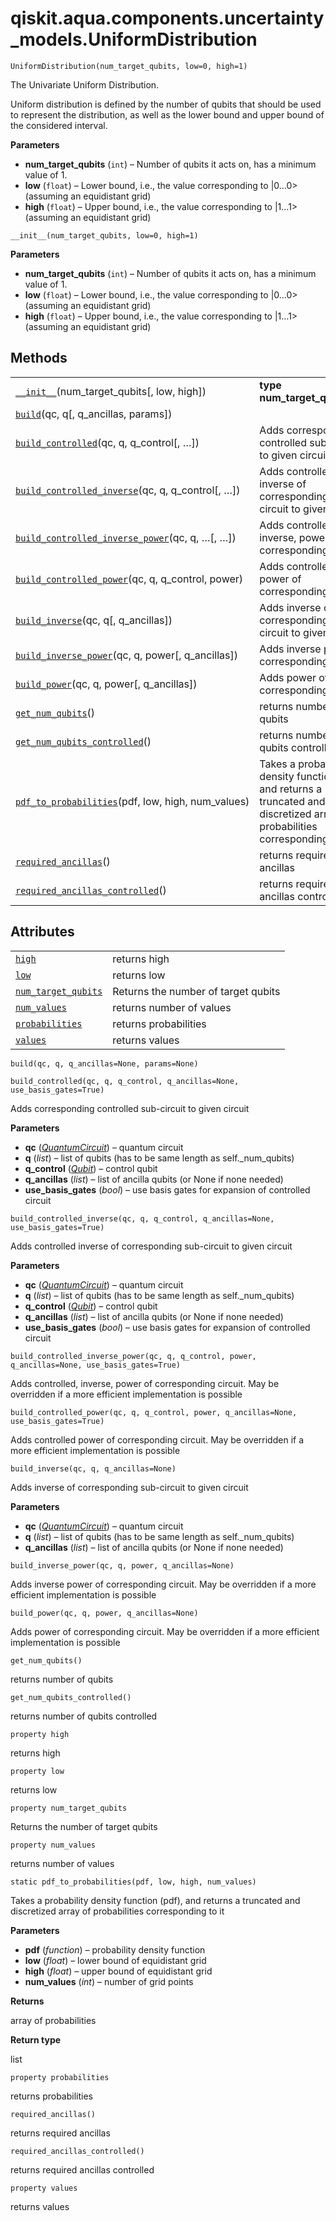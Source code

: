 # qiskit.aqua.components.uncertainty\_models.UniformDistribution

<span id="undefined" />

`UniformDistribution(num_target_qubits, low=0, high=1)`

The Univariate Uniform Distribution.

Uniform distribution is defined by the number of qubits that should be used to represent the distribution, as well as the lower bound and upper bound of the considered interval.

**Parameters**

*   **num\_target\_qubits** (`int`) – Number of qubits it acts on, has a minimum value of 1.
*   **low** (`float`) – Lower bound, i.e., the value corresponding to |0…0> (assuming an equidistant grid)
*   **high** (`float`) – Upper bound, i.e., the value corresponding to |1…1> (assuming an equidistant grid)

<span id="undefined" />

`__init__(num_target_qubits, low=0, high=1)`

**Parameters**

*   **num\_target\_qubits** (`int`) – Number of qubits it acts on, has a minimum value of 1.
*   **low** (`float`) – Lower bound, i.e., the value corresponding to |0…0> (assuming an equidistant grid)
*   **high** (`float`) – Upper bound, i.e., the value corresponding to |1…1> (assuming an equidistant grid)

## Methods

|                                                                                                                                                                                                                                                  |                                                                                                                                |
| ------------------------------------------------------------------------------------------------------------------------------------------------------------------------------------------------------------------------------------------------ | ------------------------------------------------------------------------------------------------------------------------------ |
| [`__init__`](#qiskit.aqua.components.uncertainty_models.UniformDistribution.__init__ "qiskit.aqua.components.uncertainty_models.UniformDistribution.__init__")(num\_target\_qubits\[, low, high])                                                | **type num\_target\_qubits**`int`                                                                                              |
| [`build`](#qiskit.aqua.components.uncertainty_models.UniformDistribution.build "qiskit.aqua.components.uncertainty_models.UniformDistribution.build")(qc, q\[, q\_ancillas, params])                                                             |                                                                                                                                |
| [`build_controlled`](#qiskit.aqua.components.uncertainty_models.UniformDistribution.build_controlled "qiskit.aqua.components.uncertainty_models.UniformDistribution.build_controlled")(qc, q, q\_control\[, …])                                  | Adds corresponding controlled sub-circuit to given circuit                                                                     |
| [`build_controlled_inverse`](#qiskit.aqua.components.uncertainty_models.UniformDistribution.build_controlled_inverse "qiskit.aqua.components.uncertainty_models.UniformDistribution.build_controlled_inverse")(qc, q, q\_control\[, …])          | Adds controlled inverse of corresponding sub-circuit to given circuit                                                          |
| [`build_controlled_inverse_power`](#qiskit.aqua.components.uncertainty_models.UniformDistribution.build_controlled_inverse_power "qiskit.aqua.components.uncertainty_models.UniformDistribution.build_controlled_inverse_power")(qc, q, …\[, …]) | Adds controlled, inverse, power of corresponding circuit.                                                                      |
| [`build_controlled_power`](#qiskit.aqua.components.uncertainty_models.UniformDistribution.build_controlled_power "qiskit.aqua.components.uncertainty_models.UniformDistribution.build_controlled_power")(qc, q, q\_control, power)               | Adds controlled power of corresponding circuit.                                                                                |
| [`build_inverse`](#qiskit.aqua.components.uncertainty_models.UniformDistribution.build_inverse "qiskit.aqua.components.uncertainty_models.UniformDistribution.build_inverse")(qc, q\[, q\_ancillas])                                             | Adds inverse of corresponding sub-circuit to given circuit                                                                     |
| [`build_inverse_power`](#qiskit.aqua.components.uncertainty_models.UniformDistribution.build_inverse_power "qiskit.aqua.components.uncertainty_models.UniformDistribution.build_inverse_power")(qc, q, power\[, q\_ancillas])                    | Adds inverse power of corresponding circuit.                                                                                   |
| [`build_power`](#qiskit.aqua.components.uncertainty_models.UniformDistribution.build_power "qiskit.aqua.components.uncertainty_models.UniformDistribution.build_power")(qc, q, power\[, q\_ancillas])                                            | Adds power of corresponding circuit.                                                                                           |
| [`get_num_qubits`](#qiskit.aqua.components.uncertainty_models.UniformDistribution.get_num_qubits "qiskit.aqua.components.uncertainty_models.UniformDistribution.get_num_qubits")()                                                               | returns number of qubits                                                                                                       |
| [`get_num_qubits_controlled`](#qiskit.aqua.components.uncertainty_models.UniformDistribution.get_num_qubits_controlled "qiskit.aqua.components.uncertainty_models.UniformDistribution.get_num_qubits_controlled")()                              | returns number of qubits controlled                                                                                            |
| [`pdf_to_probabilities`](#qiskit.aqua.components.uncertainty_models.UniformDistribution.pdf_to_probabilities "qiskit.aqua.components.uncertainty_models.UniformDistribution.pdf_to_probabilities")(pdf, low, high, num\_values)                  | Takes a probability density function (pdf), and returns a truncated and discretized array of probabilities corresponding to it |
| [`required_ancillas`](#qiskit.aqua.components.uncertainty_models.UniformDistribution.required_ancillas "qiskit.aqua.components.uncertainty_models.UniformDistribution.required_ancillas")()                                                      | returns required ancillas                                                                                                      |
| [`required_ancillas_controlled`](#qiskit.aqua.components.uncertainty_models.UniformDistribution.required_ancillas_controlled "qiskit.aqua.components.uncertainty_models.UniformDistribution.required_ancillas_controlled")()                     | returns required ancillas controlled                                                                                           |

## Attributes

|                                                                                                                                                                                           |                                     |
| ----------------------------------------------------------------------------------------------------------------------------------------------------------------------------------------- | ----------------------------------- |
| [`high`](#qiskit.aqua.components.uncertainty_models.UniformDistribution.high "qiskit.aqua.components.uncertainty_models.UniformDistribution.high")                                        | returns high                        |
| [`low`](#qiskit.aqua.components.uncertainty_models.UniformDistribution.low "qiskit.aqua.components.uncertainty_models.UniformDistribution.low")                                           | returns low                         |
| [`num_target_qubits`](#qiskit.aqua.components.uncertainty_models.UniformDistribution.num_target_qubits "qiskit.aqua.components.uncertainty_models.UniformDistribution.num_target_qubits") | Returns the number of target qubits |
| [`num_values`](#qiskit.aqua.components.uncertainty_models.UniformDistribution.num_values "qiskit.aqua.components.uncertainty_models.UniformDistribution.num_values")                      | returns number of values            |
| [`probabilities`](#qiskit.aqua.components.uncertainty_models.UniformDistribution.probabilities "qiskit.aqua.components.uncertainty_models.UniformDistribution.probabilities")             | returns probabilities               |
| [`values`](#qiskit.aqua.components.uncertainty_models.UniformDistribution.values "qiskit.aqua.components.uncertainty_models.UniformDistribution.values")                                  | returns values                      |

<span id="undefined" />

`build(qc, q, q_ancillas=None, params=None)`

<span id="undefined" />

`build_controlled(qc, q, q_control, q_ancillas=None, use_basis_gates=True)`

Adds corresponding controlled sub-circuit to given circuit

**Parameters**

*   **qc** ([*QuantumCircuit*](qiskit.circuit.QuantumCircuit#qiskit.circuit.QuantumCircuit "qiskit.circuit.QuantumCircuit")) – quantum circuit
*   **q** (*list*) – list of qubits (has to be same length as self.\_num\_qubits)
*   **q\_control** ([*Qubit*](qiskit.circuit.Qubit#qiskit.circuit.Qubit "qiskit.circuit.Qubit")) – control qubit
*   **q\_ancillas** (*list*) – list of ancilla qubits (or None if none needed)
*   **use\_basis\_gates** (*bool*) – use basis gates for expansion of controlled circuit

<span id="undefined" />

`build_controlled_inverse(qc, q, q_control, q_ancillas=None, use_basis_gates=True)`

Adds controlled inverse of corresponding sub-circuit to given circuit

**Parameters**

*   **qc** ([*QuantumCircuit*](qiskit.circuit.QuantumCircuit#qiskit.circuit.QuantumCircuit "qiskit.circuit.QuantumCircuit")) – quantum circuit
*   **q** (*list*) – list of qubits (has to be same length as self.\_num\_qubits)
*   **q\_control** ([*Qubit*](qiskit.circuit.Qubit#qiskit.circuit.Qubit "qiskit.circuit.Qubit")) – control qubit
*   **q\_ancillas** (*list*) – list of ancilla qubits (or None if none needed)
*   **use\_basis\_gates** (*bool*) – use basis gates for expansion of controlled circuit

<span id="undefined" />

`build_controlled_inverse_power(qc, q, q_control, power, q_ancillas=None, use_basis_gates=True)`

Adds controlled, inverse, power of corresponding circuit. May be overridden if a more efficient implementation is possible

<span id="undefined" />

`build_controlled_power(qc, q, q_control, power, q_ancillas=None, use_basis_gates=True)`

Adds controlled power of corresponding circuit. May be overridden if a more efficient implementation is possible

<span id="undefined" />

`build_inverse(qc, q, q_ancillas=None)`

Adds inverse of corresponding sub-circuit to given circuit

**Parameters**

*   **qc** ([*QuantumCircuit*](qiskit.circuit.QuantumCircuit#qiskit.circuit.QuantumCircuit "qiskit.circuit.QuantumCircuit")) – quantum circuit
*   **q** (*list*) – list of qubits (has to be same length as self.\_num\_qubits)
*   **q\_ancillas** (*list*) – list of ancilla qubits (or None if none needed)

<span id="undefined" />

`build_inverse_power(qc, q, power, q_ancillas=None)`

Adds inverse power of corresponding circuit. May be overridden if a more efficient implementation is possible

<span id="undefined" />

`build_power(qc, q, power, q_ancillas=None)`

Adds power of corresponding circuit. May be overridden if a more efficient implementation is possible

<span id="undefined" />

`get_num_qubits()`

returns number of qubits

<span id="undefined" />

`get_num_qubits_controlled()`

returns number of qubits controlled

<span id="undefined" />

`property high`

returns high

<span id="undefined" />

`property low`

returns low

<span id="undefined" />

`property num_target_qubits`

Returns the number of target qubits

<span id="undefined" />

`property num_values`

returns number of values

<span id="undefined" />

`static pdf_to_probabilities(pdf, low, high, num_values)`

Takes a probability density function (pdf), and returns a truncated and discretized array of probabilities corresponding to it

**Parameters**

*   **pdf** (*function*) – probability density function
*   **low** (*float*) – lower bound of equidistant grid
*   **high** (*float*) – upper bound of equidistant grid
*   **num\_values** (*int*) – number of grid points

**Returns**

array of probabilities

**Return type**

list

<span id="undefined" />

`property probabilities`

returns probabilities

<span id="undefined" />

`required_ancillas()`

returns required ancillas

<span id="undefined" />

`required_ancillas_controlled()`

returns required ancillas controlled

<span id="undefined" />

`property values`

returns values
